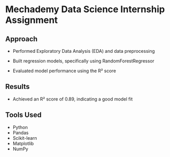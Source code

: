 
# Mechademy Data Science Internship Assignment
## Approach
- Performed Exploratory Data Analysis (EDA) and data preprocessing

- Built regression models, specifically using RandomForestRegressor

- Evaluated model performance using the R² score

## Results
- Achieved an R² score of 0.89, indicating a good model fit
## Tools Used
- Python
- Pandas
- Scikit-learn
- Matplotlib
- NumPy
  
